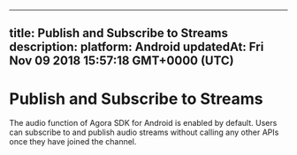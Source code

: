 
---
title: Publish and Subscribe to Streams
description: 
platform: Android
updatedAt: Fri Nov 09 2018 15:57:18 GMT+0000 (UTC)
---
# Publish and Subscribe to Streams
The audio function of Agora SDK for Android is enabled by default. Users can subscribe to and publish audio streams without calling any other APIs once they have joined the channel.

